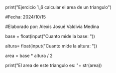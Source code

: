 print("Ejercicio 1_6 calcular el area de un triangulo")

#Fecha: 2024/10/15

#Elaborado por: Alexis Josué Valdivia Medina

base = float(input("Cuanto mide la base: "))

altura= float(input("Cuanto mide la altura: "))

area = base * altura / 2

print("El area de este triangulo es: "+ str(area))

